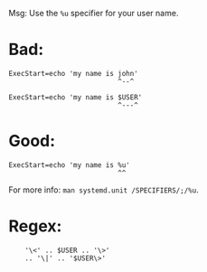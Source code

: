 Msg: Use the `%u` specifier for your user name.

# Bad:

    ExecStart=echo 'my name is john'
                               ^--^

    ExecStart=echo 'my name is $USER'
                               ^---^

# Good:

    ExecStart=echo 'my name is %u'
                               ^^

For more info: `man systemd.unit /SPECIFIERS/;/%u`.

# Regex:
```vim
    '\<' .. $USER .. '\>'
    .. '\|' .. '$USER\>'
```
